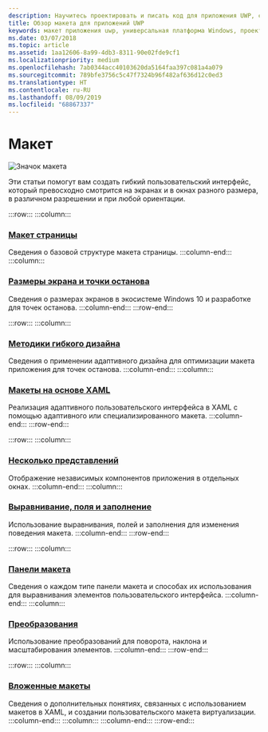 ```yaml
---
description: Научитесь проектировать и писать код для приложения UWP, с которым удобно работать и которое прекрасно выглядит на различных устройствах и экранах разного размера.
title: Обзор макета для приложений UWP
keywords: макет приложения uwp, универсальная платформа Windows, проектирование приложений, интерфейс
ms.date: 03/07/2018
ms.topic: article
ms.assetid: 1aa12606-8a99-4db3-8311-90e02fde9cf1
ms.localizationpriority: medium
ms.openlocfilehash: 7ab0344acc40103620da5164faa397c081a4a079
ms.sourcegitcommit: 789bfe3756c5c47f7324b96f482af636d12c0ed3
ms.translationtype: HT
ms.contentlocale: ru-RU
ms.lasthandoff: 08/09/2019
ms.locfileid: "68867337"
---
```

# <a name="layout"></a>Макет

![Значок макета](../images/layout-2x.png)

Эти статьи помогут вам создать гибкий пользовательский интерфейс, который превосходно смотрится на экранах и в окнах разного размера, в различном разрешении и при любой ориентации.

:::row:::
    :::column:::
### <a name="page-layoutpage-layoutmd"></a>[Макет страницы](page-layout.md)
Сведения о базовой структуре макета страницы.
    :::column-end:::
    :::column:::
### <a name="screen-sizes-and-breakpointsscreen-sizes-and-breakpoints-for-responsive-designmd"></a>[Размеры экрана и точки останова](screen-sizes-and-breakpoints-for-responsive-design.md)
Сведения о размерах экранов в экосистеме Windows 10 и разработке для точек останова.
    :::column-end:::
:::row-end:::

:::row:::
    :::column:::
### <a name="responsive-design-techniquesresponsive-designmd"></a>[Методики гибкого дизайна](responsive-design.md)
Сведения о применении адаптивного дизайна для оптимизации макета приложения для точек останова.
    :::column-end:::
    :::column:::
### <a name="layouts-with-xamllayouts-with-xamlmd"></a>[Макеты на основе XAML](layouts-with-xaml.md)
Реализация адаптивного пользовательского интерфейса в XAML с помощью адаптивного или специализированного макета.
    :::column-end:::
:::row-end:::

:::row:::
    :::column:::
### <a name="multiple-viewsshow-multiple-viewsmd"></a>[Несколько представлений](show-multiple-views.md)
Отображение независимых компонентов приложения в отдельных окнах.
    :::column-end:::
    :::column:::
### <a name="alignment-margin-paddingalignment-margin-paddingmd"></a>[Выравнивание, поля и заполнение](alignment-margin-padding.md)
Использование выравнивания, полей и заполнения для изменения поведения макета.
    :::column-end:::
:::row-end:::

:::row:::
    :::column:::
### <a name="layout-panelslayout-panelsmd"></a>[Панели макета](layout-panels.md)
Сведения о каждом типе панели макета и способах их использования для выравнивания элементов пользовательского интерфейса.
    :::column-end:::
    :::column:::
### <a name="transformstransformsmd"></a>[Преобразования](transforms.md)
Использование преобразований для поворота, наклона и масштабирования элементов.
    :::column-end:::
:::row-end:::

:::row:::
    :::column:::
### <a name="attached-layoutsattached-layoutsmd"></a>[Вложенные макеты](attached-layouts.md)
Сведения о дополнительных понятиях, связанных с использованием макетов в XAML, и создании пользовательского макета виртуализации.
    :::column-end:::
    :::column:::
    :::column-end:::
:::row-end:::
